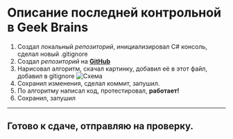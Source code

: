 # Описание последней контрольной в **Geek Brains**

1. Создал локальный *репозиторий*, инициализировал C# консоль, сделал новый .gitignore
2. Создал *репозиторий* на **[GitHub](https://github.com/ "Это же гитхаб :)")**
3. Нарисовал алгоритм, скачал картинку, добавил её в этот файл, добавил в gitignore
![Схема](/exam/pic1.jpg)
4. Сохранил изменения, сделал коммит, запушил.
5. По алгоритму написал код, протестировал, **работает!**
6. Сохранил, запушил
***

## Готово к сдаче, отправляю на проверку.
